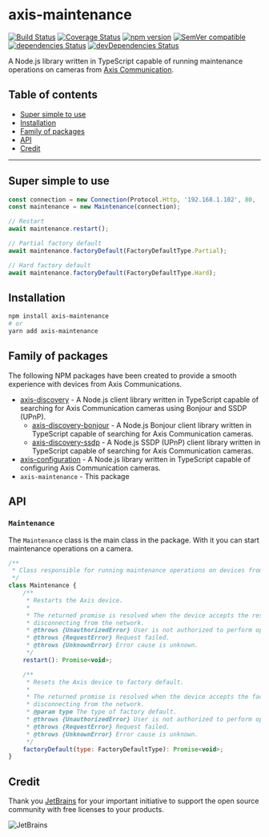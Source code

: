 # axis-maintenance

[![Build Status](https://travis-ci.com/FantasticFiasco/axis-maintenance-js.svg?branch=master)](https://travis-ci.com/FantasticFiasco/axis-maintenance-js)
[![Coverage Status](https://coveralls.io/repos/github/FantasticFiasco/axis-maintenance-js/badge.svg?branch=master)](https://coveralls.io/github/FantasticFiasco/axis-maintenance-js?branch=master)
[![npm version](https://img.shields.io/npm/v/axis-maintenance.svg)](https://www.npmjs.com/package/axis-maintenance)
[![SemVer compatible](https://img.shields.io/badge/%E2%9C%85-SemVer%20compatible-blue)](https://semver.org/)
[![dependencies Status](https://david-dm.org/FantasticFiasco/axis-maintenance-js/status.svg)](https://david-dm.org/FantasticFiasco/axis-maintenance-js)
[![devDependencies Status](https://david-dm.org/FantasticFiasco/axis-maintenance-js/dev-status.svg)](https://david-dm.org/FantasticFiasco/axis-maintenance-js?type=dev)

A Node.js library written in TypeScript capable of running maintenance operations on cameras from [Axis Communication](http://www.axis.com).

## Table of contents

- [Super simple to use](#super-simple-to-use)
- [Installation](#installation)
- [Family of packages](#family-of-packages)
- [API](#api)
- [Credit](#credit)

---

## Super simple to use

```javascript
const connection = new Connection(Protocol.Http, '192.168.1.102', 80, 'root', '32naJzkJdZ!7*HK&Dz');
const maintenance = new Maintenance(connection);

// Restart
await maintenance.restart();

// Partial factory default
await maintenance.factoryDefault(FactoryDefaultType.Partial);

// Hard factory default
await maintenance.factoryDefault(FactoryDefaultType.Hard);
```

## Installation

```sh
npm install axis-maintenance
# or
yarn add axis-maintenance
```

## Family of packages

The following NPM packages have been created to provide a smooth experience with devices from Axis Communications.

- [axis-discovery](https://github.com/FantasticFiasco/axis-discovery-js) - A Node.js client library written in TypeScript capable of searching for Axis Communication cameras using Bonjour and SSDP (UPnP).
    - [axis-discovery-bonjour](https://github.com/FantasticFiasco/axis-discovery-bonjour-js) - A Node.js Bonjour client library written in TypeScript capable of searching for Axis Communication cameras.
    - [axis-discovery-ssdp](https://github.com/FantasticFiasco/axis-discovery-ssdp-js) - A Node.js SSDP (UPnP) client library written in TypeScript capable of searching for Axis Communication cameras.
- [axis-configuration](https://github.com/FantasticFiasco/axis-configuration-js) - A Node.js library written in TypeScript capable of configuring Axis Communication cameras.
- `axis-maintenance` - This package

## API

### `Maintenance`

The `Maintenance` class is the main class in the package. With it you can start maintenance operations on a camera.

```javascript
/**
 * Class responsible for running maintenance operations on devices from Axis Communication.
 */
class Maintenance {
    /**
     * Restarts the Axis device.
     *
     * The returned promise is resolved when the device accepts the restart request, before
     * disconnecting from the network.
     * @throws {UnauthorizedError} User is not authorized to perform operation.
     * @throws {RequestError} Request failed.
     * @throws {UnknownError} Error cause is unknown.
     */
    restart(): Promise<void>;

    /**
     * Resets the Axis device to factory default.
     *
     * The returned promise is resolved when the device accepts the factory default request, before
     * disconnecting from the network.
     * @param type The type of factory default.
     * @throws {UnauthorizedError} User is not authorized to perform operation.
     * @throws {RequestError} Request failed.
     * @throws {UnknownError} Error cause is unknown.
     */
    factoryDefault(type: FactoryDefaultType): Promise<void>;
}
```

## Credit

Thank you [JetBrains](https://www.jetbrains.com/) for your important initiative to support the open source community with free licenses to your products.

![JetBrains](./doc/resources/jetbrains.png)
